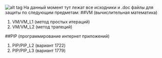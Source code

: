 ![alt tag](http://s5.pikabu.ru/post_img/2015/04/21/11/1429639209_944006780.jpg)
На данный момент тут лежат все исходники и .doc файлы для защиты по следующим предметам:
##VM (вычислительная математика)
1. VM/VM_L1 (метод простых итераций)
2. VM/VM_L2 (метод трапеций)

##PIP (программирование интернет приложений)
1. PIP/PIP_L2 (вариант 1722)
2. PIP/PIP_L3 (вариант 1779)
